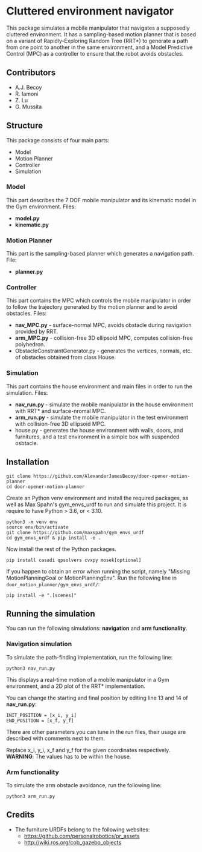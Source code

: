 # Cluttered environment navigator

This package simulates a mobile manipulator that navigates a supposedly cluttered environment. It has a sampling-based motion planner that is based on a variant of Rapidly-Exploring Random Tree (RRT*) to generate a path from one point to another in the same environment, and a Model Predictive Control (MPC) as a controller to ensure that the robot avoids obstacles.

## Contributors
- A.J. Becoy
- R. Iamoni
- Z. Lu
- G. Mussita

## Structure

This package consists of four main parts:
- Model
- Motion Planner
- Controller
- Simulation

### Model
This part describes the 7 DOF mobile manipulator and its kinematic model in the Gym environment. Files:
- **model.py**
- **kinematic.py**

### Motion Planner
This part is the sampling-based planner which generates a navigation path. File:
- **planner.py**

### Controller
This part contains the MPC which controls the mobile manipulator in order to follow the trajectory generated by the motion planner and to avoid obstacles. Files:
- **nav_MPC.py** - surface-normal MPC, avoids obstacle during navigation provided by RRT.
- **arm_MPC.py** - collision-free 3D ellipsoid MPC, computes collision-free polyhedron.
- ObstacleConstraintGenerator.py - generates the vertices, normals, etc. of obstacles obtained from class House.

### Simulation
This part contains the house environment and main files in order to run the simulation. Files:
- **nav_run.py** - simulate the mobile manipulator in the house environment with RRT* and surface-nromal MPC.
- **arm_run.py** - simulate the mobile manipulator in the test environment with collision-free 3D ellipsoid MPC.
- house.py - generates the house environment with walls, doors, and furnitures, and a test environment in a simple box with suspended osbtacle.

## Installation
```
git clone https://github.com/AlexanderJamesBecoy/door-opener-motion-planner
cd door-opener-motion-planner
```
Create an Python venv environment and install the required packages, as well as Max Spahn's gym_envs_urdf to run and simulate this project. It is require to have Python > 3.6, or < 3.10.
```
python3 -m venv env
source env/bin/activate
git clone https://github.com/maxspahn/gym_envs_urdf
cd gym_envs_urdf & pip install -e .
```
Now install the rest of the Python packages.
```
pip install casadi qpsolvers cvxpy mosek[optional]
```

If you happen to obtain an error when running the script, namely "Missing MotionPlanningGoal or MotionPlanningEnv". Run the following line in `door_motion_planner/gym_envs_urdf/`:
```
pip install -e ".[scenes]"
```

## Running the simulation
You can run the following simulations: **navigation** and **arm functionality**.
### Navigation simulation
To simulate the path-finding implementation, run the following line:
```
python3 nav_run.py
```
This displays a real-time motion of a mobile manipulator in a Gym environment, and a 2D plot of the RRT* implementation.

You can change the starting and final position by editing line 13 and 14 of **nav_run.py**:
```
INIT_POSITION = [x_i, y_i]
END_POSITION = [x_f, y_f]
```
There are other parameters you can tune in the run files, their usage are described with comments next to them.

Replace x_i, y_i, x_f and y_f for the given coordinates respectively.
**WARNING**: The values has to be within the house.

### Arm functionality
To simulate the arm obstacle avoidance, run the following line:
```
python3 arm_run.py
```

## Credits
- The furniture URDFs belong to the following websites:
    - https://github.com/personalrobotics/pr_assets
    - http://wiki.ros.org/cob_gazebo_objects
